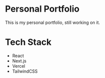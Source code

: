 # Personal Portfolio

This is my personal portfolio, still working on it.

# Tech Stack

- React
- Next.js
- Vercel
- TailwindCSS
